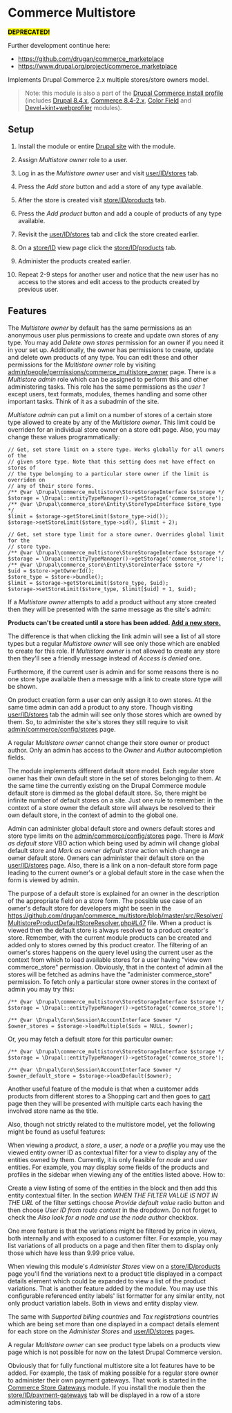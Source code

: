 Commerce Multistore
===================

<strong><mark>DEPRECATED!</mark></strong>

Further development continue here:

- https://github.com/drugan/commerce_marketplace
- https://www.drupal.org/project/commerce_marketplace


Implements Drupal Commerce 2.x multiple stores/store owners model.

> Note: this module is also a part of the
[Drupal Commerce install profile](https://github.com/drugan/project-base)
(includes [Drupal 8.4.x](https://www.drupal.org/project/drupal/releases/8.4.0),
[Commerce 8.4-2.x](https://github.com/drugan/commerce/),
[Color Field](https://www.drupal.org/project/color_field) and
[Devel+kint+webprofiler](https://www.drupal.org/project/devel) modules).

## Setup

1. Install the module or entire
   [Drupal site](https://github.com/drugan/project-base) with the module.

2. Assign *Multistore owner* role to a user.

3. Log in as the *Multistore owner* user and visit [user/ID/stores](#0) tab.

4. Press the *Add store* button and add a store of any type available.

5. After the store is created visit [store/ID/products](#0) tab.

6. Press the *Add product* button and add a couple of products of any type
available.

7. Revisit the [user/ID/stores](#0) tab and click the store created earlier.

8. On a [store/ID](#0) view page click the [store/ID/products](#0) tab.

9. Administer the products created earlier.

10. Repeat 2-9 steps for another user and notice that the new user has no access
to the stores and edit access to the products created by previous user.

## Features

The *Multistore owner* by default has the same permissions as an anonymous user
plus permissions to create and update own stores of any type. You may add
*Delete own stores* permission for an owner if you need it in your set up.
Additionally, the owner has permissions to create, update and delete own
products of any type. You can edit these and other permissions for the
*Multistore owner* role by visiting
[admin/people/permissions/commerce_multistore_owner](#0) page. There is a
*Multistore admin* role which can be assigned to perform this and other
administering tasks. This role has the same permissions as the *user 1* except
users, text formats, modules, themes handling and some other important tasks.
Think of it as a subadmin of the site.

*Multistore admin* can put a limit on a number of stores of a certain store type
allowed to create by any of the *Multistore owner*. This limit could be
overriden for an individual store owner on a store edit page. Also, you may
change these values programmatically:

```
// Get, set store limit on a store type. Works globally for all owners of the
// given store type. Note that this setting does not have effect on stores of
// the type belonging to a particular store owner if the limit is overriden on
// any of their store forms.
/** @var \Drupal\commerce_multistore\StoreStorageInterface $storage */
$storage = \Drupal::entityTypeManager()->getStorage('commerce_store');
/** @var \Drupal\commerce_store\Entity\StoreTypeInterface $store_type */
$limit = $storage->getStoreLimit($store_type->id());
$storage->setStoreLimit($store_type->id(), $limit + 2);
```

```
// Get, set store type limit for a store owner. Overrides global limit for the
// store type.
/** @var \Drupal\commerce_multistore\StoreStorageInterface $storage */
$storage = \Drupal::entityTypeManager()->getStorage('commerce_store');
/** @var \Drupal\commerce_store\Entity\StoreInterface $store */
$uid = $store->getOwnerId();
$store_type = $store->bundle();
$limit = $storage->getStoreLimit($store_type, $uid);
$storage->setStoreLimit($store_type, $limit[$uid] + 1, $uid);
```

If a *Multistore owner* attempts to add a product without any store created then
they will be presented with the same message as the site's admin:

**Products can't be created until a store has been added.
[Add a new store.](#0)**

The difference is that when clicking the link admin will see a list of all store
types but a regular *Multistore owner* will see only those which are enabled to
create for this role. If *Multistore owner* is not allowed to create any store
then they'll see a friendly message instead of *Access is denied* one.

Furthermore, if the current user is admin and for some reasons there is no one
store type available then a message with a link to create store type will be
shown.

On product creation form a user can only assign it to own stores. At the same
time admin can add a product to any store. Though visiting [user/ID/stores](#0)
tab the admin will see only those stores which are owned by them. So, to
administer the site's stores they still require to visit
[admin/commerce/config/stores](#0) page.

A regular *Multistore owner* cannot change their store owner or product author.
Only an admin has access to the *Owner* and *Author* autocompletion fields.

The module implements different default store model. Each regular store owner
has their own default store in the set of stores belonging to them. At the same
time the currently existing on the Drupal Commerce module default store is
dimmed as the global default store. So, there might be infinite number of
default stores on a site. Just one rule to remember: in the context of a store
owner the default store will always be resolved to their own default store, in
the context of admin to the global one.

Admin can administer global default store and owners default stores and store
type limits on the [admin/commerce/config/stores](#0) page. There is *Mark as
default store* VBO action which being used by admin will change global default
store and *Mark as owner default store* action which change an owner default
store. Owners can administer their default store on the [user/ID/stores](#0)
page. Also, there is a link on a non-default store form page leading to the
current owner's or a global default store in the case when the form is viewed by
admin.

The purpose of a default store is explained for an owner in the description of
the appropriate field on a store form. The possible use case of an owner's
default store for developers might be seen in the
https://github.com/drugan/commerce_multistore/blob/master/src/Resolver/MultistoreProductDefaultStoreResolver.php#L47
file. When a product is viewed then the default store is always resolved to a
product creator's store. Remember, with the current module products can be
created and added only to stores owned by this product creator. The filtering of
an owner's stores happens on the query level using the current user as the
context from which to load available stores for a user having "view own
commerce_store" permission. Obviously, that in the context of admin all the
stores will be fetched as admins have the "administer commerce_store"
permission. To fetch only a particular store owner stores in the context of
admin you may try this:

```
/** @var \Drupal\commerce_multistore\StoreStorageInterface $storage */
$storage = \Drupal::entityTypeManager()->getStorage('commerce_store');

/** @var \Drupal\Core\Session\AccountInterface $owner */
$owner_stores = $storage->loadMultiple($ids = NULL, $owner);
```

Or, you may fetch a default store for this particular owner:

```
/** @var \Drupal\commerce_multistore\StoreStorageInterface $storage */
$storage = \Drupal::entityTypeManager()->getStorage('commerce_store');

/** @var \Drupal\Core\Session\AccountInterface $owner */
$owner_default_store = $storage->loadDefault($owner);
```
Another useful feature of the module is that when a customer adds products from
different stores to a Shopping cart and then goes to [cart](#0) page then they
will be presented with multiple carts each having the involved store name as the
title.

Also, though not strictly related to the multistore model, yet the following
might be found as useful features:

When viewing a *product*, a *store*, a *user*, a *node* or a *profile* you may
use the viewed entity owner ID as contextual filter for a view to display any of
the entities owned by them. Currently, it is only feasible for *node* and
*user* entities. For example, you may display some fields of the products and
profiles in the sidebar when viewing any of the entities listed above. How to:

Create a view listing of some of the entities in the block and then add this
entity contextual filter. In the section *WHEN THE FILTER VALUE IS NOT IN THE
URL* of the filter settings choose *Provide default value* radio button and then
choose *User ID from route context* in the dropdown. Do not forget to check the
*Also look for a node and use the node author* checkbox.

One more feature is that the variations might be filtered by price in views,
both internally and with exposed to a customer filter. For example, you may list
variations of all products on a page and then filter them to display only those
which have less than 9.99 price value.

When viewing this module's *Administer Stores* view on a [store/ID/products](#0)
page you'll find the variations next to a product title displayed in a compact
details element which could be expanded to view a list of the product
variations. That is another feature added by the module. You may use this
configurable referenced entity labels' list formatter for any similar entity,
not only product variation labels. Both in views and entity display view.

The same with *Supported billing countries* and *Tax registrations* countries
which are being set more than one displayed in a compact details element for
each store on the *Administer Stores* and [user/ID/stores](#0) pages.

A regular *Multistore owner* can see product type labels on a products view page
which is not possible for now on the latest Drupal Commerce version.

Obviously that for fully functional multistore site a lot features have to be
added. For example, the task of making possible for a regular store owner to
administer their own payment gateways. That work is started in the
[Commerce Store Gateways](https://github.com/bojanz/commerce_store_gateways)
module. If you install the module then the [store/ID/payment-gateways](#0) tab
will be displayed in a row of a store administering tabs.

